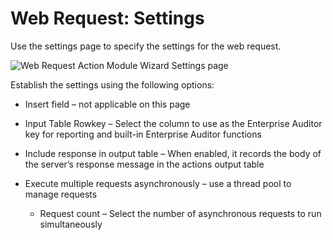 # Web Request: Settings

Use the settings page to specify the settings for the web request.

![Web Request Action Module Wizard Settings page](/img/product_docs/activitymonitor/7.1/config/dellpowerscale/settings.webp)

Establish the settings using the following options:

- Insert field – not applicable on this page
- Input Table Rowkey – Select the column to use as the Enterprise Auditor key for reporting and
  built-in Enterprise Auditor functions
- Include response in output table – When enabled, it records the body of the server’s response
  message in the actions output table
- Execute multiple requests asynchronously – use a thread pool to manage requests

    - Request count – Select the number of asynchronous requests to run simultaneously
